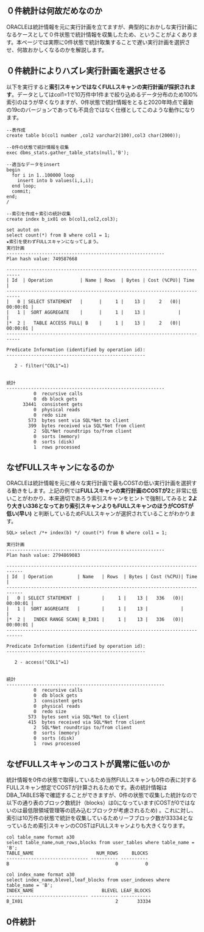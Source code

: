 ## ０件統計は何故だめなのか

ORACLEは統計情報を元に実行計画を立てますが、典型的におかしな実行計画になるケースとして０件状態で統計情報を収集したため、ということがよくあります。本ページでは実際に0件状態で統計取集することで遅い実行計画を選択させ、何故おかしくなるのかを解説します。


## ０件統計によりハズレ実行計画を選択させる
以下を実行すると**索引スキャンではなくFULLスキャンの実行計画が採択されます**。データとしてはcol1=1で10万件中1件まで絞り込めるデータ分布のため100%索引のほうが早くなりますが、0件状態で統計情報をとると2020年時点で最新の19cのバージョンであっても不具合ではなく仕様としてこのような動作になります。

    --表作成
    create table b(col1 number ,col2 varchar2(100),col3 char(2000));
    
    --0件の状態で統計情報を収集
    exec dbms_stats.gather_table_stats(null,'B');
    
    --適当なデータをinsert
    begin
      for i in 1..100000 loop
        insert into b values(i,i,i);
      end loop;
      commit;
    end;
    /
    
    --索引を作成＋索引の統計収集
    create index b_ix01 on b(col1,col2,col3);
    
    set autot on
    select count(*) from B where col1 = 1;
    ★索引を使わずFULLスキャンになってしまう。
    実行計画
    ----------------------------------------------------------
    Plan hash value: 749587668
    
    ---------------------------------------------------------------------------
    | Id  | Operation          | Name | Rows  | Bytes | Cost (%CPU)| Time     |
    ---------------------------------------------------------------------------
    |   0 | SELECT STATEMENT   |      |     1 |    13 |     2   (0)| 00:00:01 |
    |   1 |  SORT AGGREGATE    |      |     1 |    13 |            |          |
    |*  2 |   TABLE ACCESS FULL| B    |     1 |    13 |     2   (0)| 00:00:01 |
    ---------------------------------------------------------------------------
    
    Predicate Information (identified by operation id):
    ---------------------------------------------------
    
       2 - filter("COL1"=1)
    
    
    統計
    ----------------------------------------------------------
              0  recursive calls
              0  db block gets
          33441  consistent gets
              0  physical reads
              0  redo size
            573  bytes sent via SQL*Net to client
            399  bytes received via SQL*Net from client
              2  SQL*Net roundtrips to/from client
              0  sorts (memory)
              0  sorts (disk)
              1  rows processed


## なぜFULLスキャンになるのか

ORACLEは統計情報を元に様々な実行計画で最もCOSTの低い実行計画を選択する動きをします。上記の例では**FULLスキャンの実行計画のCOSTが2**と非常に低いことがわかり、本来適切であろう索引スキャンをヒントで強制してみると **2より大きい336となっており索引スキャンよりもFULLスキャンのほうがCOSTが低い(早い)** と判断しているためFULLスキャンが選択されていることがわかります。

    SQL> select /*+ index(b) */ count(*) from B where col1 = 1;
    
    実行計画
    ----------------------------------------------------------
    Plan hash value: 2794869083
    
    ----------------------------------------------------------------------------
    | Id  | Operation         | Name   | Rows  | Bytes | Cost (%CPU)| Time     |
    ----------------------------------------------------------------------------
    |   0 | SELECT STATEMENT  |        |     1 |    13 |   336   (0)| 00:00:01 |
    |   1 |  SORT AGGREGATE   |        |     1 |    13 |            |          |
    |*  2 |   INDEX RANGE SCAN| B_IX01 |     1 |    13 |   336   (0)| 00:00:01 |
    ----------------------------------------------------------------------------
    
    Predicate Information (identified by operation id):
    ---------------------------------------------------
    
       2 - access("COL1"=1)
    
    
    統計
    ----------------------------------------------------------
              0  recursive calls
              0  db block gets
              3  consistent gets
              0  physical reads
              0  redo size
            573  bytes sent via SQL*Net to client
            415  bytes received via SQL*Net from client
              2  SQL*Net roundtrips to/from client
              0  sorts (memory)
              0  sorts (disk)
              1  rows processed

## なぜFULLスキャンのコストが異常に低いのか

統計情報を0件の状態で取得しているため当然FULLスキャンも0件の表に対するFULLスキャン想定でCOSTが計算されるためです。表の統計情報はDBA_TABLES等で確認することができますが、0件の状態で収集した統計なので以下の通り表のブロック数統計（blocks）は0になっています(COSTが0ではないのは最低限領域管理等の読み込むブロックが考慮されるため)
。これに対し、索引は10万件の状態で統計を収集しているためリーフブロック数が33334となっているため索引スキャンのCOSTはFULLスキャンよりも大きくなります。

    col table_name format a30
    select table_name,num_rows,blocks from user_tables where table_name = 'B';
    TABLE_NAME                       NUM_ROWS     BLOCKS
    ------------------------------ ---------- ----------
    B                                       0          0
    
    col index_name format a30
    select index_name,blevel,leaf_blocks from user_indexes where table_name = 'B';
    INDEX_NAME                         BLEVEL LEAF_BLOCKS
    ------------------------------ ---------- -----------
    B_IX01                                  2       33334


## 0件統計
<!--stackedit_data:
eyJoaXN0b3J5IjpbMjA1NDkzNjU4NCw2NDI0MzIyNSwtNzU3ND
k0NDQ5LDI1OTMyNTU5NywtNTAwNjAzODkzLDEwNzE5MTE4NTMs
MTM0MzI1OTM0NV19
-->